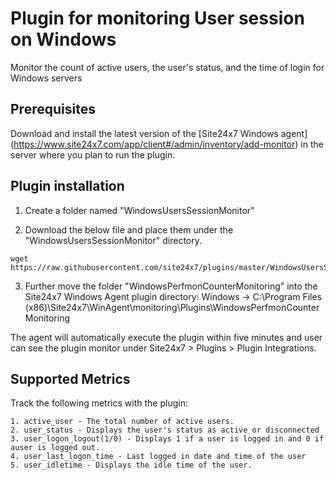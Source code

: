 # Plugin for monitoring User session on Windows

Monitor the count of active users, the user's status, and the time of login for Windows servers

	
## **Prerequisites**

Download and install the latest version of the [Site24x7 Windows agent] (https://www.site24x7.com/app/client#/admin/inventory/add-monitor) in the server where you plan to run the plugin.

## **Plugin installation**

1. Create a folder named "WindowsUsersSessionMonitor" 

2. Download the below file and place them under the "WindowsUsersSessionMonitor" directory.

```
wget https://raw.githubusercontent.com/site24x7/plugins/master/WindowsUsersSessionMonitor/WindowsUsersSessionMonitor.ps1
```

3. Further move the folder "WindowsPerfmonCounterMonitoring" into the Site24x7 Windows Agent plugin directory:
    Windows          ->   C:\Program Files (x86)\Site24x7\WinAgent\monitoring\Plugins\WindowsPerfmonCounterMonitoring
    
The agent will automatically execute the plugin within five minutes and user can see the plugin monitor under Site24x7 > Plugins > Plugin Integrations.
  
## Supported Metrics

Track the following metrics with the plugin:

	1. active_user - The total number of active users.
	2. user_status - Displays the user's status as active or disconnected
	3. user_logon_logout(1/0) - Displays 1 if a user is logged in and 0 if auser is logged out.
	4. user_last_logon_time - Last logged in date and time of the user 
	5. user_idletime - Displays the idle time of the user.
